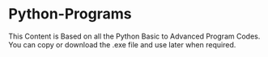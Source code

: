 # Python-Programs
This Content is Based on all the Python Basic to Advanced Program Codes. <br>
You can copy or download the .exe file and use later when required.
